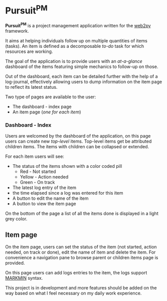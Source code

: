 # Pursuit<sup>PM<sup>
**Pursuit<sup>PM** is a project management application written for the [web2py](http://www.web2py.com) framework.

It aims at helping individuals follow up on multiple quantities of items (tasks). An item is defined as a decomposable *to-do* task for which resources are working.

The goal of the application is to provide users with an *at-a-glance* dashboard of the items featuring simple mechanics to follow-up on those.

Out of the dashboard, each item can be detailed further with the help of a log-journal, effectively allowing users to dump information on the item page to reflect its latest status.

Two type of pages are available to the user:
- The dashboard - index page
- An item page (*one for each item*)

### Dashboard - Index
Users are welcomed by the dashboard of the application, on this page users can create new *top-level* items. Top-level items get be attributed children items. The items with children can be collapsed or extended.

For each item users will see:
- The status of the items shown with a color coded pill
  - Red - Not started
  - Yellow - Action needed
  - Green - On track
- The latest log entry of the item
- the time elapsed since a log was entered for this item
- A button to edit the name of the item
- A button to view the item page

On the bottom of the page a list of all the items done is displayed in a light grey color.

## Item page
On the item page, users can set the status of the item (not started, action needed, on track or done), edit the name of item and delete the item. For convenience a navigation pane to browse parent or children items page is provided.

On this page users can add logs entries to the item, the logs support [MARKMIN](http://www.web2py.com/init/static/markmin.html) syntax.

This project is in development and more features should be added on the way based on what I feel necessary on my daily work experience.
